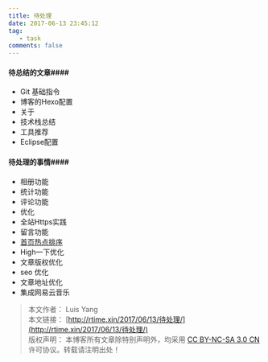 ```yaml
---
title: 待处理
date: 2017-06-13 23:45:12
tag:
   - task
comments: false
---
```


#### 待总结的文章####
- Git 基础指令
- 博客的Hexo配置
- 关于
- 技术栈总结
- 工具推荐
- Eclipse配置

#### 待处理的事情####
- 相册功能
- 统计功能
- 评论功能
- 优化
- 全站Https实践
- 留言功能
- [首页热点排序](http://zhwhong.ml/2017/03/23/deal-with-hexo-article-top-problem/)
- High一下优化
- 文章版权优化
- seo 优化
- 文章地址优化
- 集成网易云音乐


> 本文作者： Luis Yang    
>本文链接： [http://rtime.xin/2017/06/13/待处理/](http://rtime.xin/2017/06/13/待处理/)    
>版权声明： 本博客所有文章除特别声明外，均采用 [CC BY-NC-SA 3.0 CN](http://creativecommons.org/licenses/by-nc-sa/3.0/cn/) 许可协议。转载请注明出处！   